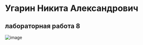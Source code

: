 # Угарин Никита Александрович 
## лабораторная работа 8

![image](https://github.com/user-attachments/assets/873651de-ea98-4317-883e-2fd66445caf3)
